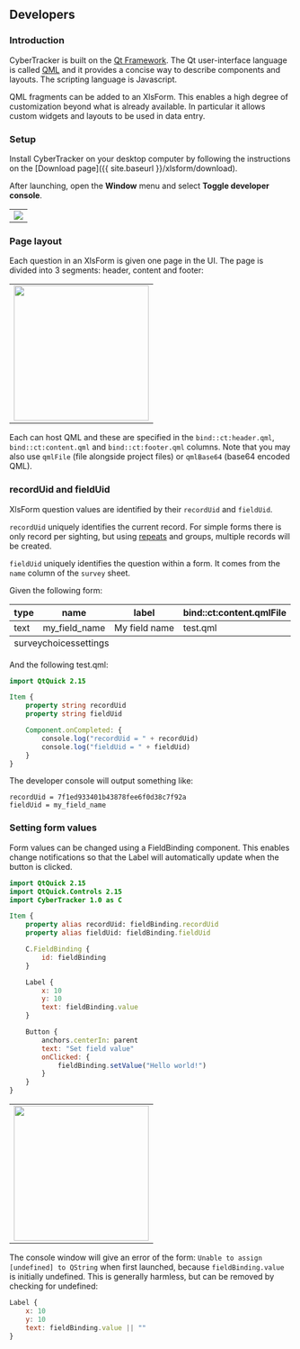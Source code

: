 ## Developers

### Introduction
CyberTracker is built on the [Qt Framework](https://www.qt.io/product/framework). The Qt user-interface language is called [QML](https://en.wikipedia.org/wiki/QML) and it provides a concise way to describe components and layouts. The scripting language is Javascript.

QML fragments can be added to an XlsForm. This enables a high degree of customization beyond what is already available. In particular it allows custom widgets and layouts to be used in data entry.

### Setup
Install CyberTracker on your desktop computer by following the instructions on the [Download page]({{ site.baseurl }}/xlsform/download).

After launching, open the **Window** menu and select **Toggle developer console**.
<table>
<tr>
<td><img src="{{ site.baseurl }}/assets/xlsform/refman-dev-0.png" /></td>
</tr>
</table>

### Page layout
Each question in an XlsForm is given one page in the UI. The page is divided into 3 segments: header, content and footer:
<table>
<tr>
<td><img width="240" src="{{ site.baseurl }}/assets/xlsform/refman-dev-1.png" /></td>
</tr>
</table>

Each can host QML and these are specified in the `bind::ct:header.qml`, `bind::ct:content.qml` and `bind::ct:footer.qml` columns. Note that you may also use `qmlFile` (file alongside project files) or `qmlBase64` (base64 encoded QML).

### recordUid and fieldUid
XlsForm question values are identified by their `recordUid` and `fieldUid`. 

`recordUid` uniquely identifies the current record. For simple forms there is only record per sighting, but using [repeats](https://xlsform.org/#repeats) and groups, multiple records will be created.

`fieldUid` uniquely identifies the question within a form. It comes from the `name` column of the `survey` sheet.

Given the following form:
<table class="xlsTable">
  <thead>
    <tr>
      <th>type</th>
      <th>name</th>
      <th>label</th>
      <th>bind::ct:content.qmlFile</th>
    </tr>
  </thead>
  <tbody>
    <tr>
      <td>text</td>
      <td>my_field_name</td>
      <td>My field name</td>
      <td>test.qml</td>
    </tr>
  </tbody>
  <tfoot>
    <tr>
      <td class="sheets" colspan="3"><span class="active">survey</span><span>choices</span><span>settings</span></td>
    </tr>
  </tfoot>
</table>

And the following test.qml:
```qml
import QtQuick 2.15

Item {
    property string recordUid
    property string fieldUid

    Component.onCompleted: {
        console.log("recordUid = " + recordUid)
        console.log("fieldUid = " + fieldUid)
    }
}
```

The developer console will output something like:
```
recordUid = 7f1ed933401b43878fee6f0d38c7f92a
fieldUid = my_field_name
```

### Setting form values
Form values can be changed using a FieldBinding component. This enables change notifications so that the Label will automatically update when the button is clicked.
```qml
import QtQuick 2.15
import QtQuick.Controls 2.15
import CyberTracker 1.0 as C

Item {
    property alias recordUid: fieldBinding.recordUid
    property alias fieldUid: fieldBinding.fieldUid

    C.FieldBinding {
        id: fieldBinding
    }

    Label {
        x: 10
        y: 10
        text: fieldBinding.value
    }

    Button {
        anchors.centerIn: parent
        text: "Set field value"
        onClicked: {
            fieldBinding.setValue("Hello world!")
        }
    }
}
```
<table>
<tr>
<td><img width="240" src="{{ site.baseurl }}/assets/xlsform/refman-dev-2.png" /></td>
</tr>
</table>

The console window will give an error of the form: `Unable to assign [undefined] to QString` when first launched, because `fieldBinding.value` is initially undefined. This is generally harmless, but can be removed by checking for undefined:
```qml
Label {
    x: 10
    y: 10
    text: fieldBinding.value || ""
}
```